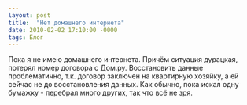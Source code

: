 ```yaml
---
layout: post
title:  "Нет домашнего интернета"
date: 2010-02-02 17:10:00 -0000
tags: Блог
---
```


Пока я не имею домашнего интернета. Причём ситуация дурацкая, потерял номер договора с Дом.ру. Восстановить данные проблематично, т.к. договор заключен на квартирную хозяйку, а ей сейчас не до восстановления данных. Как обычно, пока искал одну бумажку - перебрал много других, так что всё не зря.